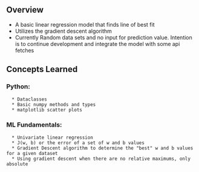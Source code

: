 ## Overview
   * A basic linear regression model that finds line of best fit
   * Utilizes the gradient descent algorithm
   * Currently Random data sets and no input for prediction value. Intention is to continue development and integrate the model with some api fetches

## Concepts Learned
   ### Python:
      * Dataclasses
      * Basic numpy methods and types
      * matplotlib scatter plots
   ### ML Fundamentals:
      * Univariate linear regression
      * J(w, b) or the error of a set of w and b values
      * Gradient Descent algorithm to determine the "best" w and b values for a given dataset
      * Using gradient descent when there are no relative maximums, only absolute